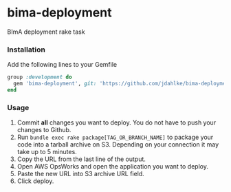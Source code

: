 # bima-deployment
BImA deployment rake task


### Installation

Add the following lines to your Gemfile

```ruby
group :development do
  gem 'bima-deployment', git: 'https://github.com/jdahlke/bima-deployment.git', branch: 'master'
end
```

### Usage

1. Commit **all** changes you want to deploy. You do not have to push your
   changes to Github.
1. Run `bundle exec rake package[TAG_OR_BRANCH_NAME]` to package your code into a tarball
   archive on S3. Depending on your connection it may take up to 5
   minutes.
1. Copy the URL from the last line of the output.
1. Open AWS OpsWorks and open the application you want to deploy.
1. Paste the new URL into S3 archive URL field.
1. Click deploy.

